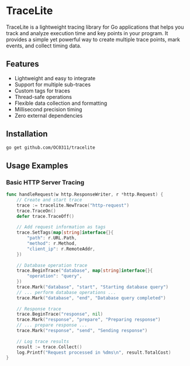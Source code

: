 # TraceLite

TraceLite is a lightweight tracing library for Go applications that helps you track and analyze execution time and key points in your program. It provides a simple yet powerful way to create multiple trace points, mark events, and collect timing data.

## Features

- Lightweight and easy to integrate
- Support for multiple sub-traces
- Custom tags for traces
- Thread-safe operations
- Flexible data collection and formatting
- Millisecond precision timing
- Zero external dependencies

## Installation

```bash
go get github.com/OC0311/tracelite
```

## Usage Examples

### Basic HTTP Server Tracing

```go
func handleRequest(w http.ResponseWriter, r *http.Request) {
    // Create and start trace
    trace := tracelite.NewTrace("http-request")
    trace.TraceOn()
    defer trace.TraceOff()
    
    // Add request information as tags
    trace.SetTags(map[string]interface{}{
        "path": r.URL.Path,
        "method": r.Method,
        "client_ip": r.RemoteAddr,
    })
    
    // Database operation trace
    trace.BeginTrace("database", map[string]interface{}{
        "operation": "query",
    })
    trace.Mark("database", "start", "Starting database query")
    // ... perform database operations ...
    trace.Mark("database", "end", "Database query completed")
    
    // Response trace
    trace.BeginTrace("response", nil)
    trace.Mark("response", "prepare", "Preparing response")
    // ... prepare response ...
    trace.Mark("response", "send", "Sending response")
    
    // Log trace results
    result := trace.Collect()
    log.Printf("Request processed in %dms\n", result.TotalCost)
}
```
